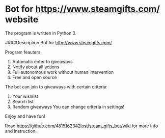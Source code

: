 # Bot for https://www.steamgifts.com/ website
The program is written in Python 3.

####Description
Bot for http://www.steamgifts.com/

Program feauters:
  1. Automatic enter to giveaways
  2. Notify about all actions
  3. Full autonomous work without human intervention
  4. Free and open source

The bot can join to giveaways with certain criteria:
  1. Your wishlist
  2. Search list
  3. Random giveaways
  You can change criteria in settings!
  
Enjoy and have fun!

Read https://github.com/4815162342lost/steam_gifts_bot/wiki for more info and instruction.
